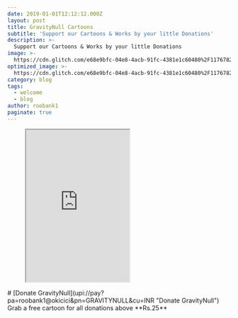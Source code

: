 ```yaml
---
date: 2019-01-01T12:12:12.000Z
layout: post
title: GravityNull Cartoons
subtitle: 'Support our Cartoons & Works by your little Donations'
description: >-
  Support our Cartoons & Works by your little Donations
image: >-
  https://cdn.glitch.com/e68e9bfc-04e8-4acb-91fc-4381e1c60480%2F117678222_3241061209325910_6383338474867901194_o.jpg?v=1611649078280
optimized_image: >-
  https://cdn.glitch.com/e68e9bfc-04e8-4acb-91fc-4381e1c60480%2F117678222_3241061209325910_6383338474867901194_o.jpg?v=1611649078280
category: blog
tags:
  - welcome
  - blog
author: roobank1
paginate: true
---
```

<figure class="video_container">
<iframe src="https://docs.google.com/presentation/d/1u45y6pOuK7m4F-8vOhgWwmvoM0DylpZ8bi964mvnmLs/embed?start=true&loop=true&delayms=3000" frameborder="1" width="234px" height="345px" allowfullscreen="true" mozallowfullscreen="true" webkitallowfullscreen="true"></iframe>
</figure>
# [Donate GravityNull](upi://pay?pa=roobank1@okicici&pn=GRAVITYNULL&cu=INR "Donate GravityNull")
Grab a free cartoon for all donations above **Rs.25**



